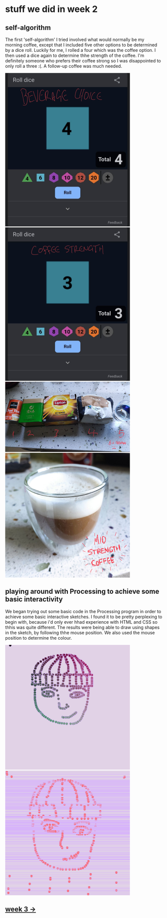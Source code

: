 # stuff we did in week 2

## self-algorithm 

The first 'self-algorithm' I tried involved what would normally be my morning coffee, except that I included five other options to be determined by a dice roll. Luckily for me, I rolled a four which was the coffee option. I then used a dice again to determine thhe strength of the coffee. I'm definitely someone who prefers their coffee strong so I was disappointed to only roll a three :(. A follow-up coffee was much needed.

<img src="https://github.com/sylvain-girard/Slave2theAlgo2020/blob/master/week2/Screenshot_2020-07-31-09-13-03-523_com.google.android.googlequicksearchbox.JPG" width="400" height="492">
<img src="https://github.com/sylvain-girard/Slave2theAlgo2020/blob/master/week2/Screenshot_2020-07-31-09-14-39-197_com.google.android.googlequicksearchbox.JPG" width="400" height="492">
<img src="https://github.com/sylvain-girard/Slave2theAlgo2020/blob/master/week2/IMG_20200731_081415.jpg" width="400" height="225">
<img src="https://github.com/sylvain-girard/Slave2theAlgo2020/blob/master/week2/IMG_20200731_081434.jpg" width="400" height="400">

## playing around with Processing to achieve some basic interactivity 

We began trying out some basic code in the Processing program in order to achieve some basic interactive sketches. I found it to be pretty perplexing to begin with, because i'd only ever hhad experience with HTML and CSS so thhis was quite different. The results were being able to draw using shapes in the sketch, by following thhe mouse position. We also used the mouse position to determine the colour.

<img src="https://github.com/sylvain-girard/Slave2theAlgo2020/blob/master/week2/Screen%20Shot%202020-07-31%20at%2012.22.43%20pm.png" width="400" height="400">
<img src="https://github.com/sylvain-girard/Slave2theAlgo2020/blob/master/week2/Screen%20Shot%202020-07-31%20at%201.07.27%20pm.png" width="400" height="400">

## [week 3 ->](https://sylvain-girard.github.io/Slave2theAlgo2020/week03/)

